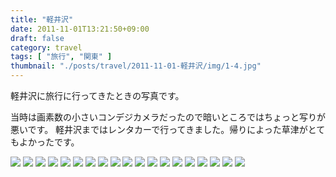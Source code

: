 ```yaml
---
title: "軽井沢"
date: 2011-11-01T13:21:50+09:00
draft: false
category: travel
tags: [ "旅行", "関東" ]
thumbnail: "./posts/travel/2011-11-01-軽井沢/img/1-4.jpg"
---
```

軽井沢に旅行に行ってきたときの写真です。  
<!--more-->
当時は画素数の小さいコンデジカメラだったので暗いところではちょっと写りが悪いです。
軽井沢まではレンタカーで行ってきました。帰りによった草津がとてもよかったです。  

![](./img/1-1.jpg)
![](./img/1-2.jpg)
![](./img/1-3.jpg)
![](./img/1-4.jpg)
![](./img/1-5.jpg)
![](./img/1-6.jpg)
![](./img/1-7.jpg)
![](./img/1-8.jpg)
![](./img/1-9.jpg)
![](./img/1-10.jpg)
![](./img/1-11.jpg)
![](./img/1-12.jpg)
![](./img/1-13.jpg)
![](./img/1-14.jpg)
![](./img/1-15.jpg)
![](./img/1-16.jpg)
![](./img/1-17.jpg)
![](./img/1-18.jpg)
![](./img/1-19.jpg)